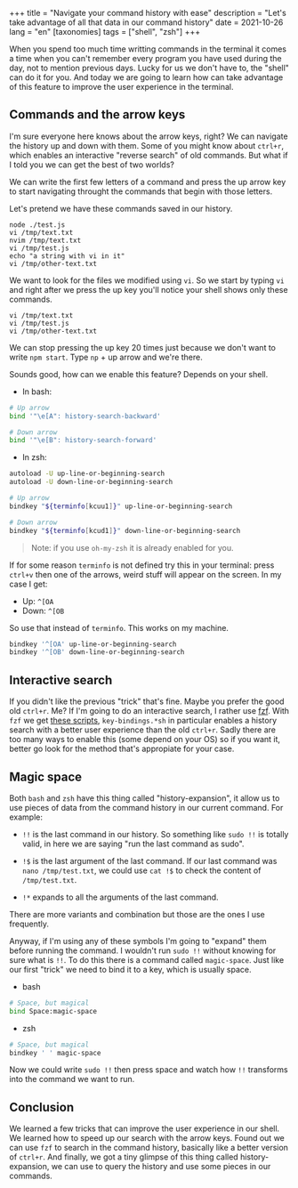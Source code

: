 +++
title = "Navigate your command history with ease"
description = "Let's take advantage of all that data in our command history"
date = 2021-10-26
lang = "en"
[taxonomies]
tags = ["shell", "zsh"]
+++

When you spend too much time writting commands in the terminal it comes a time when you can't remember every program you have used during the day, not to mention previous days. Lucky for us we don't have to, the "shell" can do it for you. And today we are going to learn how can take advantage of this feature to improve the user experience in the terminal.

## Commands and the arrow keys

I'm sure everyone here knows about the arrow keys, right? We can navigate the history up and down with them. Some of you might know about `ctrl+r`, which enables an interactive "reverse search" of old commands. But what if I told you we can get the best of two worlds?

We can write the first few letters of a command and press the up arrow key to start navigating throught the commands that begin with those letters.

Let's pretend we have these commands saved in our history.

```
node ./test.js
vi /tmp/text.txt
nvim /tmp/text.txt
vi /tmp/test.js
echo "a string with vi in it"
vi /tmp/other-text.txt
```

We want to look for the files we modified using `vi`. So we start by typing `vi` and right after we press the up key you'll notice your shell shows only these commands.

```
vi /tmp/text.txt
vi /tmp/test.js
vi /tmp/other-text.txt
```

We can stop pressing the up key 20 times just because we don't want to write `npm start`. Type `np` + up arrow and we're there.

Sounds good, how can we enable this feature? Depends on your shell.

* In bash:

```sh
# Up arrow
bind '"\e[A": history-search-backward'

# Down arrow
bind '"\e[B": history-search-forward'
```

* In zsh:

```sh
autoload -U up-line-or-beginning-search
autoload -U down-line-or-beginning-search

# Up arrow
bindkey "${terminfo[kcuu1]}" up-line-or-beginning-search

# Down arrow
bindkey "${terminfo[kcud1]}" down-line-or-beginning-search
```

> Note: if you use `oh-my-zsh` it is already enabled for you.

If for some reason `terminfo` is not defined try this in your terminal: press `ctrl+v` then one of the arrows, weird stuff will appear on the screen. In my case I get:

* Up: `^[OA`
* Down: `^[OB`

So use that instead of `terminfo`. This works on my machine.

```sh
bindkey '^[OA' up-line-or-beginning-search
bindkey '^[OB' down-line-or-beginning-search
```

## Interactive search

If you didn't like the previous "trick" that's fine. Maybe you prefer the good old `ctrl+r`. Me? If I'm going to do an interactive search, I rather use [fzf](https://github.com/junegunn/fzf). With `fzf` we get [these scripts](https://github.com/junegunn/fzf/tree/master/shell), `key-bindings.*sh` in particular enables a history search with a better user experience than the old `ctrl+r`. Sadly there are too many ways to enable this (some depend on your OS) so if you want it, better go look for the method that's appropiate for your case.

## Magic space

Both `bash` and `zsh` have this thing called "history-expansion", it allow us to use pieces of data from the command history in our current command. For example:

* `!!` is the last command in our history. So something like `sudo !!` is totally valid, in here we are saying "run the last command as sudo".

* `!$` is the last argument of the last command. If our last command was `nano /tmp/test.txt`, we could use `cat !$` to check the content of `/tmp/test.txt`.

* `!*` expands to all the arguments of the last command.

There are more variants and combination but those are the ones I use frequently.

Anyway, if I'm using any of these symbols I'm going to "expand" them before running the command. I wouldn't run `sudo !!` without knowing for sure what is `!!`. To do this there is a command called `magic-space`. Just like our first "trick" we need to bind it to a key, which is usually space.

* bash

```sh
# Space, but magical
bind Space:magic-space
```

* zsh

```sh
# Space, but magical
bindkey ' ' magic-space
```

Now we could write `sudo !!` then press space and watch how `!!` transforms into the command we want to run.

## Conclusion

We learned a few tricks that can improve the user experience in our shell. We learned how to speed up our search with the arrow keys. Found out we can use `fzf` to search in the command history, basically like a better version of `ctrl+r`. And finally, we got a tiny glimpse of this thing called history-expansion, we can use to query the history and use some pieces in our commands.

